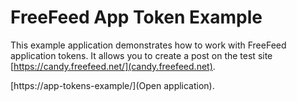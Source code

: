 # FreeFeed App Token Example

This example application demonstrates how to work with FreeFeed
application tokens. It allows you to create a post on the test site
[https://candy.freefeed.net/](candy.freefeed.net).

[https://app-tokens-example/](Open application).
